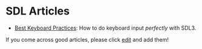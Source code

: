 # SDL Articles

- [Best Keyboard Practices](BestKeyboardPractices): How to do keyboard input _perfectly_ with SDL3.

If you come across good articles, please click [edit](https://wiki.libsdl.org/SDL3/Articles/edit) and add them!
